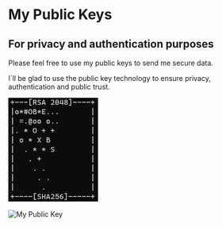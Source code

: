 # My Public Keys
## For privacy and  authentication purposes

Please feel free to use my public keys to send me secure data. 

I´ll be glad to use the public key technology to ensure privacy, authentication and public trust.

![My Public Key](joao.eurico-live-randomart.png)

![My Public Key](joao.eurico-live-qrcode.jpg)

